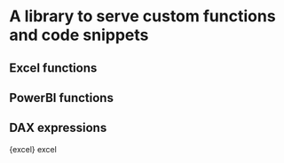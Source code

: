 # A library to serve custom functions and code snippets
## Excel functions
## PowerBI functions
## DAX expressions
{excel} excel